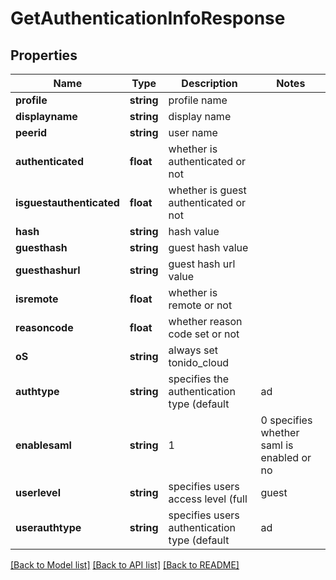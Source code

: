 # GetAuthenticationInfoResponse

## Properties
Name | Type | Description | Notes
------------ | ------------- | ------------- | -------------
**profile** | **string** | profile name | 
**displayname** | **string** | display name | 
**peerid** | **string** | user name | 
**authenticated** | **float** | whether is authenticated or not | 
**isguestauthenticated** | **float** | whether is guest authenticated or not | 
**hash** | **string** | hash value | 
**guesthash** | **string** | guest hash value | 
**guesthashurl** | **string** | guest hash url value | 
**isremote** | **float** | whether is remote or not | 
**reasoncode** | **float** | whether reason code set or not | 
**oS** | **string** | always set tonido_cloud | 
**authtype** | **string** | specifies the authentication type (default | ad | ldap) | 
**enablesaml** | **string** | 1|0 specifies whether saml is enabled or no | 
**userlevel** | **string** | specifies users access level (full | guest | limited) | 
**userauthtype** | **string** | specifies users authentication type (default | ad | ldap) | 

[[Back to Model list]](../README.md#documentation-for-models) [[Back to API list]](../README.md#documentation-for-api-endpoints) [[Back to README]](../README.md)


